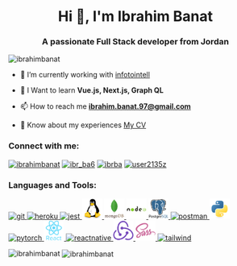 <h1 align="center">Hi 👋, I'm Ibrahim Banat</h1>
<h3 align="center">A passionate Full Stack developer from Jordan</h3>

<img src="https://komarev.com/ghpvc/?username=ibrahimbanat&label=Profile%20views&color=0e75b6&style=flat" alt="ibrahimbanat" /> 



- 🔭 I’m currently working with [infotointell](https://github.com/nlp-infotointell)

- 🌱 I Want to learn **Vue.js, Next.js, Graph QL**

- 📫 How to reach me **ibrahim.banat.97@gmail.com**

- 📄 Know about my experiences [My CV](https://docs.google.com/document/d/1zd9dUzyFZh3ToBOFxdO3WwsVSDuQ0hbJ8ogDKoStKu0/edit?usp=sharing)

<h3 align="left">Connect with me:</h3>
<p align="left">
<a href="https://dev.to/ibrahimbanat" target="blank"><img align="center" src="https://cdn.jsdelivr.net/npm/simple-icons@3.0.1/icons/dev-dot-to.svg" alt="ibrahimbanat" height="30" width="40" /></a>
<a href="https://twitter.com/ibr_ba6" target="blank"><img align="center" src="https://raw.githubusercontent.com/rahuldkjain/github-profile-readme-generator/master/src/images/icons/Social/twitter.svg" alt="ibr_ba6" height="30" width="40" /></a>
<a href="https://linkedin.com/in/ibrba" target="blank"><img align="center" src="https://raw.githubusercontent.com/rahuldkjain/github-profile-readme-generator/master/src/images/icons/Social/linked-in-alt.svg" alt="ibrba" height="30" width="40" /></a>
<a href="https://www.leetcode.com/user2135z" target="blank"><img align="center" src="https://raw.githubusercontent.com/rahuldkjain/github-profile-readme-generator/master/src/images/icons/Social/leet-code.svg" alt="user2135z" height="30" width="40" /></a>
</p>

<h3 align="left">Languages and Tools:</h3>
<p align="left">  <a href="https://git-scm.com/" target="_blank"> <img src="https://www.vectorlogo.zone/logos/git-scm/git-scm-icon.svg" alt="git" width="40" height="40"/> </a> <a href="https://heroku.com" target="_blank"> <img src="https://www.vectorlogo.zone/logos/heroku/heroku-icon.svg" alt="heroku" width="40" height="40"/>  <a href="https://jestjs.io" target="_blank"> <img src="https://www.vectorlogo.zone/logos/jestjsio/jestjsio-icon.svg" alt="jest" width="40" height="40"/> </a> <a href="https://www.linux.org/" target="_blank"> <img src="https://raw.githubusercontent.com/devicons/devicon/master/icons/linux/linux-original.svg" alt="linux" width="40" height="40"/> </a> <a href="https://www.mongodb.com/" target="_blank"> <img src="https://raw.githubusercontent.com/devicons/devicon/master/icons/mongodb/mongodb-original-wordmark.svg" alt="mongodb" width="40" height="40"/> </a> <a href="https://nodejs.org" target="_blank"> <img src="https://raw.githubusercontent.com/devicons/devicon/master/icons/nodejs/nodejs-original-wordmark.svg" alt="nodejs" width="40" height="40"/> </a> <a href="https://www.postgresql.org" target="_blank"> <img src="https://raw.githubusercontent.com/devicons/devicon/master/icons/postgresql/postgresql-original-wordmark.svg" alt="postgresql" width="40" height="40"/> </a> <a href="https://postman.com" target="_blank"> <img src="https://www.vectorlogo.zone/logos/getpostman/getpostman-icon.svg" alt="postman" width="40" height="40"/> </a> <a href="https://www.python.org" target="_blank"> <img src="https://raw.githubusercontent.com/devicons/devicon/master/icons/python/python-original.svg" alt="python" width="40" height="40"/> </a> <a href="https://pytorch.org/" target="_blank"> <img src="https://www.vectorlogo.zone/logos/pytorch/pytorch-icon.svg" alt="pytorch" width="40" height="40"/> </a> <a href="https://reactjs.org/" target="_blank"> <img src="https://raw.githubusercontent.com/devicons/devicon/master/icons/react/react-original-wordmark.svg" alt="react" width="40" height="40"/> </a> <a href="https://reactnative.dev/" target="_blank"> <img src="https://reactnative.dev/img/header_logo.svg" alt="reactnative" width="40" height="40"/> </a> <a href="https://redux.js.org" target="_blank"> <img src="https://raw.githubusercontent.com/devicons/devicon/master/icons/redux/redux-original.svg" alt="redux" width="40" height="40"/> </a> <a href="https://sass-lang.com" target="_blank"> <img src="https://raw.githubusercontent.com/devicons/devicon/master/icons/sass/sass-original.svg" alt="sass" width="40" height="40"/> </a> <a href="https://tailwindcss.com/" target="_blank"> <img src="https://www.vectorlogo.zone/logos/tailwindcss/tailwindcss-icon.svg" alt="tailwind" width="40" height="40"/> </a> </p>

<p><img align="left" src="https://github-readme-stats.vercel.app/api/top-langs?username=ibrahimbanat&show_icons=true&theme=gruvbox&locale=en&layout=compact" alt="ibrahimbanat" /></p>

<p>&nbsp;<img align="center" src="https://github-readme-stats.vercel.app/api?username=ibrahimbanat&show_icons=true&theme=tokyonight&locale=en" alt="ibrahimbanat" /></p>
